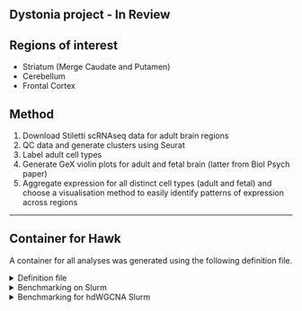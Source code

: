 ## Dystonia project - In Review

## Regions of interest
  + Striatum (Merge Caudate and Putamen)
  + Cerebellum
  + Frontal Cortex

## Method

1. Download Stiletti scRNAseq data for adult brain regions
2. QC data and generate clusters using Seurat
3. Label adult cell types
4. Generate GeX violin plots for adult and fetal brain (latter from Biol Psych paper)
5. Aggregate expression for all distinct cell types (adult and fetal) and choose
a visualisation method to easily identify patterns of expression across regions 

***

## Container for Hawk

A container for all analyses was generated using the following definition file.

<details>

<summary>Definition file</summary>

```
Bootstrap: docker
From: bioconductor/bioconductor_docker:devel

%labels
    Version v0.0.1

%help
    This is a container to run Seurat 5 on Hawk

%post
    # Update the image
    apt update
    apt upgrade -y

    # for igraph
    apt install -y glpk-utils libglpk-dev

    # for sctransform
    apt install -y libicu-dev

    # for BPCells
    apt install -y libhdf5-dev

    # Install R packages
    R --no-echo -e 'remotes::install_github("bnprks/BPCells")'
    R --no-echo -e 'BiocManager::install("glmGamPoi")'
    R --no-echo -e 'install.packages("RPresto")'
    R --no-echo -e 'install.packages("Seurat")'
    R --no-echo -e 'setRepositories(ind=1:3)' # Needed to automatically install Bioconductor dependencies for Signac
    R --no-echo -e 'install.packages(c("R.utils", "Signac"))'
    R --no-echo -e 'remotes::install_github("satijalab/seurat-wrappers")'
    R --no-echo -e 'remotes::install_github("satijalab/azimuth")'
    R --no-echo -e 'BiocManager::install(c("scuttle", "scater"))'
    R --no-echo -e 'install.packages(c("scCustomize", "readxl", "harmony")'

    # For hdWGCNA
    R --no-echo -e 'BiocManager::install(c("WGCNA", "igraph", "devtools", "GeneOverlap", "ggrepel", "UCell"))'
    R --no-echo -e 'devtools::install_github("NightingaleHealth/ggforestplot")'
    R --no-echo -e 'devtools::install_github("smorabit/hdWGCNA", ref="dev")'
    R --no-echo -e 'install.packages(c("tidyverse", "kableExtra", "enrichR"))'
    R --no-echo -e 'install.packages(c("egg", "MatrixExtra"))'

    apt clean
```
</details>

<details>

<summary>Benchmarking on Slurm</summary>

- Settings: `threads = 10, mem_mb = 40000`
- Pass: Str
- Failed (OOM): Cer, FCX

```bash
# FCX: Fail

Job ID: 56154891
Cluster: hawk
State: OUT_OF_MEMORY (exit code 0)
Nodes: 1
Cores per node: 10
CPU Utilized: 00:03:50
CPU Efficiency: 9.06% of 00:42:20 core-walltime
Job Wall-clock time: 00:04:14
Memory Utilized: 0.00 MB (estimated maximum)
Memory Efficiency: 0.00% of 39.06 GB (39.06 GB/node)

# Str: Pass

Job ID: 56154892
Cluster: hawk
State: COMPLETED (exit code 0)
Nodes: 1
Cores per node: 10
CPU Utilized: 01:03:37
CPU Efficiency: 9.87% of 10:44:20 core-walltime
Job Wall-clock time: 01:04:26
Memory Utilized: 28.52 GB
Memory Efficiency: 73.00% of 39.06 GB

# Cer: Fail

Job ID: 56154893
Cluster: hawk
State: OUT_OF_MEMORY (exit code 0)
Nodes: 1
Cores per node: 10
CPU Utilized: 01:40:45
CPU Efficiency: 9.85% of 17:02:20 core-walltime
Job Wall-clock time: 01:42:14
Memory Utilized: 27.76 GB
Memory Efficiency: 71.07% of 39.06 GB

```

- Settings: `threads = 20, mem_mb = 80000`
- Pass: Cer
- Failed (OOM): FCX

```bash
# FCX: Fail
Job ID: 56155003
Cluster: hawk
State: OUT_OF_MEMORY (exit code 0)
Nodes: 1
Cores per node: 20
CPU Utilized: 06:44:21
CPU Efficiency: 4.46% of 6-07:05:00 core-walltime
Job Wall-clock time: 07:33:15
Memory Utilized: 73.40 GB
Memory Efficiency: 93.96% of 78.12 GB

# Cer: Pass
 
Cluster: hawk
State: COMPLETED (exit code 0)
Nodes: 1
Cores per node: 20
CPU Utilized: 02:30:13
CPU Efficiency: 5.15% of 2-00:38:40 core-walltime
Job Wall-clock time: 02:25:56
Memory Utilized: 34.36 GB
Memory Efficiency: 43.98% of 78.12 GB
```

- Settings: `threads = 20, mem_mb = 100000`
- Failed (OOM): FCX
  
```bash
Job ID: 56157207
Cluster: hawk
State: OUT_OF_MEMORY (exit code 0)
Nodes: 1
Cores per node: 20
CPU Utilized: 06:01:03
CPU Efficiency: 4.70% of 5-08:05:40 core-walltime
Job Wall-clock time: 06:24:17
Memory Utilized: 78.19 GB
Memory Efficiency: 80.06% of 97.66 GB
```

- Settings: `threads = 20, mem_mb = 200000`
- Failed (OOM): FCX

```bash
Job ID: 56157477
Cluster: hawk
State: OUT_OF_MEMORY (exit code 0)
Nodes: 1
Cores per node: 20
CPU Utilized: 09:28:13
CPU Efficiency: 4.72% of 8-08:26:20 core-walltime
Job Wall-clock time: 10:01:19
Memory Utilized: 159.52 GB
Memory Efficiency: 81.68% of 195.31 GB
```

- Settings: `threads = 20, mem_mb = 200000`
- Pass: FCX
- using `future('multicore', workers = snakemake@threads)` within R

```bash

Job ID: 56159050
Cluster: hawk
State: COMPLETED (exit code 0)
Nodes: 1
Cores per node: 20
CPU Utilized: 10:04:51
CPU Efficiency: 4.94% of 8-11:59:00 core-walltime
Job Wall-clock time: 10:11:57
Memory Utilized: 182.53 GB
Memory Efficiency: 93.46% of 195.31 GB
```

- 2nd run on same same settings as above:
- This can take > 24hrs in queue for resources
- Seems to be a big discrepancy in the memory
  utilised: between 108 and 182 Gs.

```bash
Job ID: 56163010
Cluster: hawk
State: COMPLETED (exit code 0)
Nodes: 1
Cores per node: 20
CPU Utilized: 11:07:56
CPU Efficiency: 4.81% of 9-15:15:40 core-walltime
Job Wall-clock time: 11:33:47
Memory Utilized: 108.15 GB
Memory Efficiency: 55.37% of 195.31 GB
```
</details>

<details>

<summary>Benchmarking for hdWGCNA Slurm</summary>

Again problems with FCX in particular. Main problem is 
transposing the count matrix at the start of the script.

Tried close to max resources on the HTC cluster:

- Settings: `threads = 24, mem_mb = 240000, -p highmem`
- Fail: OOM

```bash
Job ID: 58052149
Cluster: hawk
User/Group: c.c1477909/c.c1477909
State: OUT_OF_MEMORY (exit code 0)
Nodes: 1
Cores per node: 24
CPU Utilized: 02:37:42
CPU Efficiency: 4.03% of 2-17:11:12 core-walltime
Job Wall-clock time: 02:42:58
Memory Utilized: 206.46 GB
Memory Efficiency: 88.09% of 234.38 GB
```

Tried to run it on the `highmem` partition, but even
approaching the absolute resource limits for that:

- Settings: `threads = 20, mem_mb = 300000, -p highmem`
- Fail: OOM

```bash
Job ID: 58057393
Cluster: hawk
User/Group: c.c1477909/c.c1477909
State: OUT_OF_MEMORY (exit code 0)
Nodes: 1
Cores per node: 20
CPU Utilized: 02:32:34
CPU Efficiency: 4.87% of 2-04:13:20 core-walltime
Job Wall-clock time: 02:36:40
Memory Utilized: 236.51 GB
```

- Settings: `threads = 20, mem_mb = 350000, -p highmem`
- Fail: (exit code 1)

```bash
Job ID: 58100400
Cluster: hawk
User/Group: c.c1477909/c.c1477909
State: FAILED (exit code 1)
Nodes: 1
Cores per node: 20
CPU Utilized: 02:55:44
CPU Efficiency: 4.89% of 2-11:57:20 core-walltime
Job Wall-clock time: 02:59:52
Memory Utilized: 310.64 GB
Memory Efficiency: 90.89% of 341.80 GB
```

In this run R threw the following error:

```r
Error in mcfork() : 
  unable to fork, possible reason: Cannot allocate memory
```

This was due to the threads allocation in the R script (40) 
not matching that set by snakemake (20). The run passed the
point it usually fails at, so next run with same reosurces 
may complete.

***


